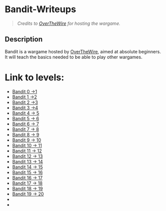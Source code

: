 # Bandit-Writeups
 > *Credits to [OverTheWire](http://overthewire.org/wargames/bandit) for hosting the wargame.*

## Description 
Bandit is a wargame hosted by [OverTheWire](http://overthewire.org/wargames/bandit), aimed at absolute beginners. It will teach the basics needed to be able to play other wargames.

# Link to levels:
+ [Bandit 0 ->1](./Bandit%200%20--%201/README.md)
+ [Bandit 1 ->2](./Bandit%201%20--%202/README.md)
+ [Bandit 2 ->3](./Bandit%202%20--%203/README.md)
+ [Bandit 3 ->4](./Bandit%203%20--%204/README.md)
+ [Bandit 4 -> 5](./Bandit%204%20--%205/README.md)
+ [Bandit 5 -> 6](./Bandit%205%20--%206/README.md)
+ [Bandit 6 -> 7](./Bandit%206%20--%207/README.md)
+ [Bandit 7 -> 8](./Bandit%207%20--%208/README.md)
+ [Bandit 8 -> 9](./Bandit%208%20--%209/README.md)
+ [Bandit 9 -> 10](./Bandit%209%20--%2010/README.md)
+ [Bandit 10 -> 11](./Bandit%2010%20--%2011/README.md)
+ [Bandit 11 -> 12](./Bandit%2011%20--%2012/README.md)
+ [Bandit 12 -> 13](./Bandit%2012%20--%2013/README.md)
+ [Bandit 13 -> 14](./Bandit%2013%20--%2014/README.md)
+ [Bandit 14 -> 15](./Bandit%2014%20--%2015/README.md)
+ [Bandit 15 -> 16](./Bandit%2015%20--%2016/README.md)
+ [Bandit 16 -> 17](./Bandit%2016%20--%2017/README.md)
+ [Bandit 17 -> 18](./Bandit%2017%20--%2018/README.md)
+ [Bandit 18 -> 19](./Bandit%2018%20--%2019/README.md)
+ [Bandit 19 -> 20](./Bandit%2019%20--%2020/README.md)
+
+
